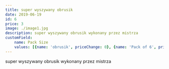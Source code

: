 ```yaml
---
title: super wyszywany obrusik
date: 2019-06-19
id: 6
price: 3
image: ./image1.jpg
description: super wyszywany obrusik wykonany przez mistrza
customField: 
    name: Pack Size
    values: [{name: 'obrusik', priceChange: 0}, {name: 'Pack of 6', priceChange: 12.00}, {name: 'Pack of 12', priceChange: 25.00}]
---
```


super wyszywany obrusik wykonany przez mistrza
